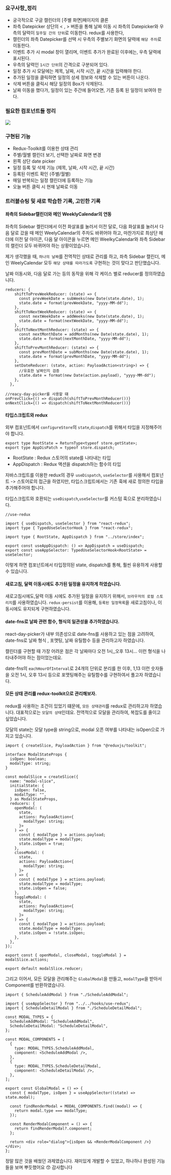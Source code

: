 ### 요구사항\_정리

- 궁극적으로 구글 캘린더의 [주별 화면]페이지의 클론
- 좌측 Datepicker 상단의 < , > 버튼을 통해 날짜 이동 시 좌측의 Datepicker와 우측의 달력이 `일주일 간의 단위`로 이동한다. redux를 사용한다,
- 캘린더의 좌측 Datepicker를 선택 시 우측의 주별보기 화면의 달력에 `해당 주차`로 이동한다.
- 이벤트 추가 시 modal 창이 열리며, 이벤트 추가가 완료된 이후에는, 우측 달력에 표시된다.
- 우측의 달력인 `1시간 단위`의 간격으로 구분되어 있다.
- 일정 추가 시 모달에는 제목, 날짜, 시작 시간, 끝 시간을 입력해야 한다.
- 추가된 일정을 클릭하면 일정의 상세 정보와 삭제할 수 있는 버튼이 나온다.
- 삭제 버튼을 클릭시 해당 일정의 Box가 삭제된다.
- 날짜 이동을 했다가, 일정이 있는 주간에 들어오면, 기존 등록 된 일정이 보여야 한다.

### 필요한 컴포넌트들 정리

![](./public/image.png)

### 구현된 기능

- Redux-Toolkit를 이용한 상태 관리
- 주별/월별 캘린더 보기, 선택한 날짜로 화면 변경
- 왼쪽 상단 date picker
- 일정 등록 및 삭제 기능 (제목, 날짜, 시작 시간, 끝 시간)
- 등록된 이벤트 확인 (주별/월별)
- 매일 반복되는 일정 캘린더에 등록하는 기능
- 오늘 버튼 클릭 시 현재 날짜로 이동

### 트러블슈팅 및 새로 학습한 기록, 고민한 기록

#### 좌측의 Sidebar캘린더와 메인 WeeklyCalendar의 연동

좌측의 Sidebar 켈린더에서 이전 화살표를 눌러서 이전 달로, 다음 화살표를 눌러서 다음 달로 갔을 때 메인 WeelyCalendar의 주차도 바뀌어야 하고, 마찬가지로 최상단 헤더에 이전 달 아이콘, 다음 달 아이콘을 누르면 메인 WeelkyCalendar와 좌측 Sidebar의 캘린더 모두 바뀌어야 하는 상황이었습니다.

제가 생각했을 때, `하나의 날짜`를 전역적인 상태로 관리를 하고, 좌측 Sidebar 캘린더, 메인 WeelyCalendar 모두 `해당 상태를 따라가도록` 구현하는 것이 맞다고 판단했습니다.

날짜 이동시와, 다음 달로 가는 등의 동작을 위해 각 케이스 별로 reducer를 정의하였습니다.

```tsx
reducers: {
    shiftToPrevWeekReducer: (state) => {
      const prevWeekDate = subWeeks(new Date(state.date), 1);
      state.date = format(prevWeekDate, "yyyy-MM-dd");
    },
    shiftToNextWeekReducer: (state) => {
      const nextWeekDate = addWeeks(new Date(state.date), 1);
      state.date = format(nextWeekDate, "yyyy-MM-dd");
    },
    shiftToNextMonthReducer: (state) => {
      const nextMonthDate = addMonths(new Date(state.date), 1);
      state.date = format(nextMonthDate, "yyyy-MM-dd");
    },
    shiftToPrevMonthReducer: (state) => {
      const prevMonthDate = subMonths(new Date(state.date), 1);
      state.date = format(prevMonthDate, "yyyy-MM-dd");
    },
    setDateReducer: (state, action: PayloadAction<string>) => {
      //유효한 날짜인지 검증
      state.date = format(new Date(action.payload), "yyyy-MM-dd");
    },
  },

//reacy-day-picker를 사용할 떄
onPrevClick={() => dispatch(shiftToPrevMonthReducer())}
onNextClick={() => dispatch(shiftToNextMonthReducer())}
```

#### 타입스크립트와 redux

외부 컴포넌트에서 `configureStore`의 `state`,`dispatch`를 위해서 타입을 지정해주어야 합니다.

```tsx
export type RootState = ReturnType<typeof store.getState>;
export type AppDisPatch = typeof store.dispatch;
```

- RootState : Redux 스토어의 state를 나타내는 타입
- AppDispatch : Redux 액션을 dispatch하는 함수의 타입

자바스크립트를 이용한 redux의 경우 `useDispatch`, `useSelector`를 사용해서 컴포넌트 -> 스토어로의 접근을 하였지만, 타입스크립트에서는 기존 훅에 새로 정의한 타입을 추가해주어야 합니다.

타입스크립트와 호환되는 `useDispatch`,`useSelector`를 커스텀 훅으로 분리하였습니다.

```tsx
//use-redux

import { useDispatch, useSelector } from "react-redux";
import type { TypedUseSelectorHook } from "react-redux";

import type { RootState, AppDispatch } from "../store/index";

export const useAppDispatch: () => AppDispatch = useDispatch;
export const useAppSelector: TypedUseSelectorHook<RootState> = useSelector;
```

이렇게 하면 컴포넌트에서 타입정의된 state, dispatch를 통해, 훨씬 유용하게 사용할 수 있습니다.

#### 새로고침, 달력 이동시에도 추가된 일정을 유지하게 하였습니다.

새로고침시에도,달력 이동 시에도 추가된 일정을 유지하기 위해서, `브라우저의 로컬 스토리지`를 사용하였습니다. `redux-persist`를 이용해, `등록된 일정목록`을 새로고침이나, 이동시에도 유지되게 구현하였습니다.

#### date-fns로 날짜 관련 함수, 형식의 일관성을 추가하였습니다.

react-day-picker가 내부 의존성으로 date-fns를 사용하고 있는 점을 고려하여, date-fns로 날짜 형식 , 포맷팅, 날짜 유틸함수 등을 관리하고자 하였습니다.

캘린더를 구현할 때 가장 어려운 점은 각 날짜마다 오전 1시,,오후 13시... 이런 형식을 나타내주어야 하는 점이었는데요.

date-fns의 `eachHourOfInterval`로 24개의 단위로 분리를 한 이후, 1,13 이런 숫자들을 오전 1시, 오후 13시 등으로 포맷팅해주는 유틸함수를 구현하여서 풀고자 하였습니다.

#### 모든 상태 관리를 redux-toolkit으로 관리해보자.

redux를 사용하는 조건이 있었기 떄문에, `모든 상태관리`를 redux로 관리하고자 하였습니다. 대표적으로는 `모달의 상태`인데요. 전역적으로 모달을 관리하여, 복잡도를 줄이고 싶었습니다.

모달의 state는 모달 type을 string으로, modal 오픈 여부를 나타내는 isOpen으로 가지고 있습니다.

```tsx
import { createSlice, PayloadAction } from "@reduxjs/toolkit";

interface ModalStateProps {
  isOpen: boolean;
  modalType: string;
}

const modalSlice = createSlice({
  name: "modal-slice",
  initialState: {
    isOpen: false,
    modalType: "",
  } as ModalStateProps,
  reducers: {
    openModal: (
      state,
      actions: PayloadAction<{
        modalType: string;
      }>
    ) => {
      const { modalType } = actions.payload;
      state.modalType = modalType;
      state.isOpen = true;
    },
    closeModal: (
      state,
      actions: PayloadAction<{
        modalType: string;
      }>
    ) => {
      const { modalType } = actions.payload;
      state.modalType = modalType;
      state.isOpen = false;
    },
    toggleModal: (
      state,
      actions: PayloadAction<{
        modalType: string;
      }>
    ) => {
      const { modalType } = actions.payload;
      state.modalType = modalType;
      state.isOpen = !state.isOpen;
    },
  },
});

export const { openModal, closeModal, toggleModal } = modalSlice.actions;

export default modalSlice.reducer;
```

그리고 이어서, 모든 모달을 관리해주는 `GlobalModal`을 만들고, `modalType`을 받아서 Component를 반환하였습니다.

```tsx
import { ScheduleAddModal } from "./ScheduleAddModal";

import { useAppSelector } from "../../hooks/use-redux";
import { ScheduleDetailModal } from "./ScheduleDetailModal";

const MODAL_TYPES = {
  ScheduleAddModal: "ScheduleAddModal",
  ScheduleDetailModal: "ScheduleDetailModal",
};

const MODAL_COMPONENTS = [
  {
    type: MODAL_TYPES.ScheduleAddModal,
    component: <ScheduleAddModal />,
  },
  {
    type: MODAL_TYPES.ScheduleDetailModal,
    component: <ScheduleDetailModal />,
  },
];

export const GlobalModal = () => {
  const { modalType, isOpen } = useAppSelector((state) => state.modal);

  const findRenderModal = MODAL_COMPONENTS.find((modal) => {
    return modal.type === modalType;
  });

  const RenderModalComponent = () => {
    return findRenderModal?.component;
  };

  return <div role="dialog">{isOpen && <RenderModalComponent />}</div>;
};
```

정말 많은 것을 배웠던 과제였습니다. 재미있게 개발할 수 있었고, 하나하나 완성된 기능들을 보며 뿌듯했어요 😙 감사합니다 
